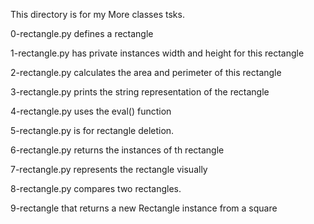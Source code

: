 This directory is for my More classes tsks.

0-rectangle.py defines a rectangle

1-rectangle.py has private instances width and height for this rectangle

2-rectangle.py calculates the area and perimeter of this rectangle

3-rectangle.py prints the string representation of the rectangle

4-rectangle.py uses the eval() function

5-rectangle.py is for rectangle deletion.

6-rectangle.py returns the instances of th rectangle

7-rectangle.py represents the rectangle visually

8-rectangle.py compares two rectangles.

9-rectangle  that returns a new Rectangle instance from a square
